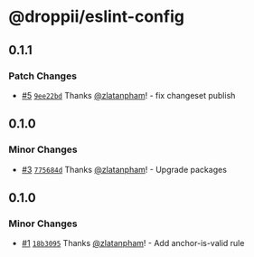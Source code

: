 # @droppii/eslint-config

## 0.1.1

### Patch Changes

- [#5](https://github.com/droppii/react-toolkit/pull/5)
  [`9ee22bd`](https://github.com/droppii/react-toolkit/commit/9ee22bd9a456cab94b468f735146439b65169d7e)
  Thanks [@zlatanpham](https://github.com/zlatanpham)! - fix changeset publish

## 0.1.0

### Minor Changes

- [#3](https://github.com/droppii/react-toolkit/pull/3)
  [`775684d`](https://github.com/droppii/react-toolkit/commit/775684d63ec143e0b679e7462a77f3ce6ebbd3a9)
  Thanks [@zlatanpham](https://github.com/zlatanpham)! - Upgrade packages

## 0.1.0

### Minor Changes

- [#1](https://github.com/droppii/js-toolkit/pull/1)
  [`18b3095`](https://github.com/droppii/js-toolkit/commit/18b309588c8df597ee1b369e41adce4c488e95e9)
  Thanks [@zlatanpham](https://github.com/zlatanpham)! - Add anchor-is-valid
  rule
